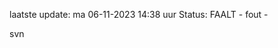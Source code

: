 laatste update: 
ma 06-11-2023 14:38   uur 
Status: FAALT - fout - 
<div class="service R">svn</div>